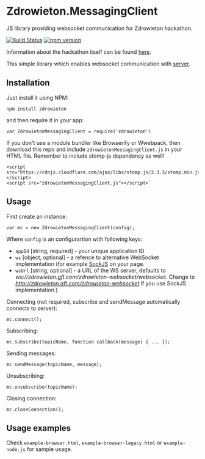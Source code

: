 # Zdrowieton.MessagingClient

JS library providing websocket communication for Zdrowieton hackathon.

[![Build Status](https://travis-ci.org/GFTPoland/Zdrowieton.MessagingClient.svg?branch=master)](https://travis-ci.org/GFTPoland/Zdrowieton.MessagingClient) [![npm version](https://badge.fury.io/js/zdrowieton.svg)](https://badge.fury.io/js/zdrowieton)

Information about the hackathon itself can be found [here](http://zdrowieton.pl/).

This simple library which enables websocket communication with [server](https://github.com/GFTPoland/Zdrowieton.MessagingServer).

## Installation

Just install it using NPM:

`npm install zdrowieton`

and then require it in your app:

`var ZdrowietonMessagingClient = require('zdrowieton')`

If you don't use a module bundler like Browserify or Wwebpack, then download this repo and include `zdrowietonMessagingClient.js` in your HTML file. Remember to include stomp-js dependency as well!

```
<script src="https://cdnjs.cloudflare.com/ajax/libs/stomp.js/2.3.3/stomp.min.js"></script>
<script src="zdrowietonMessagingClient.js"></script>`
```

## Usage

First create an instance:

`var mc = new ZdrowietonMessagingClient(config);`

Where `config` is an configurartion with following keys:
- `appId` [string, required] - your unique application ID
- `ws` [object, optional] - a refence to alternative WebSocket implementation (for example [SockJS](https://github.com/sockjs/sockjs-client) on your page.
- `wsUrl` [string, optional] - a URL of the WS server, defaults to *ws://zdrowieton.gft.com/zdrowieton-websocket/websocket*. Change to *http://zdrowieton.gft.com/zdrowieton-websocket* if you use SockJS implementation
)

Connecting (not required, subscribe and sendMessage automatically connects to server):

`mc.connect();`

Subscribing:

`mc.subscribe(topicName, function callback(message) { ... });`

Sending messages:

`mc.sendMessage(topicName, message);`

Unsubscribing:

`mc.unsubscribe(topicName);`

Closing connection:

`mc.closeConnection();`

## Usage examples

Check `example-browser.html`, `example-browser-legacy.html` or `example-node.js` for sample usage.

